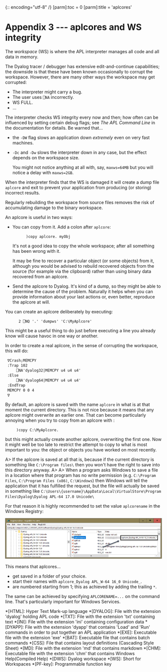 {:: encoding="utf-8" /}
[parm]:toc   = 0
[parm]:title = 'aplcores'


# Appendix 3 --- aplcores and WS integrity

The _workspace_ (WS) is where the APL interpreter manages all code and all data in memory. 

The Dyalog tracer / debugger has extensive edit-and-continue capabilities; the downside is that these have been known occasionally to corrupt the workspace. However, there are many other ways the workspace may get corrupted:

* The interpreter might carry a bug.
* The user uses `⎕NA` incorrectly.
* WS FULL.
* ...

The interpreter checks WS integrity every now and then; how often can be influenced by setting certain debug flags; see _The APL Command Line_ in the documentation for details. Be warned that...

* the `-DW` flag slows an application down _extremely_ even on very fast machines.

* `-Dc` and `-Dw` slows the interpreter down in any case, but the effect depends on the workspace size. 

  You might not notice anything at all with, say, `maxws=64MB` but you will notice a delay with `maxws=2GB`.

When the interpreter finds that the WS is damaged it will create a dump file `aplcore` and exit to prevent your application from producing (or storing) incorrect results.

Regularly rebuilding the workspace from source files removes the risk of accumulating damage to the binary workspace.

An aplcore is useful in two ways: 

* You can copy from it.  Add a colon after `aplcore`:

  ~~~
        )copy aplcore. myObj
  ~~~

  It's not a good idea to copy the whole workspace; after all something has been wrong with it. 

  It may be fine to recover a particular object (or some objects) from it, although you would be advised to rebuild recovered objects from the source (for example via the clipboard) rather than using binary data recovered from an aplcore.

* Send the aplcore to Dyalog. It's kind of a dump, so they might be able to determine the cause of the problem. Naturally it helps when you can provide information about your last actions or, even better, reproduce the aplcore at will.

You can create an aplcore deliberately by executing:

~~~
      2 ⎕NQ '.' 'dumpws' 'C:\MyAplcore'
~~~

This might be a useful thing to do just before executing a line you already know will cause havoc in one way or another.

In order to create a real aplcore, in the sense of corrupting the workspace, this will do:

~~~
 ∇Crash;MEMCPY
 :Trap 102
     ⎕NA'dyalog32|MEMCPY u4 u4 u4'
 :Else
     ⎕NA'dyalog64|MEMCPY u4 u4 u4'
 :EndTrap
 MEMCPY 0 0 4
 ∇
~~~

By default, an aplcore is saved with the name `aplcore` in what is at that moment the current directory. This is not nice because it means that any aplcore might overwrite an earlier one. That can become particularly annoying when you try to copy from an aplcore with :

~~~
     )copy C:\MyAplcore.
~~~

but this might actually create another aplcore, overwriting the first one. Now it might well be too late to restrict the attempt to copy to what is most important to you: the object or objects you have worked on most recently. 
 
A> If the aplcore is saved at all that is, because if the current directory is something like `C:\Program files\` then you won't have the right to save into this directory anyway.
A>
A> When a program asks Windows to save a file in a location where that program has no write permission (e.g. `C:\Program Files`, `C:\Program Files (x86)`, `C:\Windows`) then Windows will tell the application that it has fulfilled the request, but the file will actually be saved in something like `C:\Users\{username}\AppData\Local\VirtualStore\Program Files\Dyalog\Dyalog APL-64 17.0 Unicode\`
 
For that reason it is highly recommended to set the value `aplcorename` in the Windows Registry:

![Defining home and names of aplcores](Images/aplcore_1.png)
 
This means that aplcores...

* get saved in a folder of your choice.
* start their names with `aplcore_Dyalog APL_W-64 16_0 Unicode_`.
* are numbered starting from 1; this as achieved by adding the trailing `*`.

The same can be achieved by specifying `APLCORENAME=...` on the command line. That's particularly important for Windows Services.


*[HTML]: Hyper Text Mark-up language
*[DYALOG]: File with the extension 'dyalog' holding APL code
*[TXT]: File with the extension 'txt' containing text
*[INI]: File with the extension 'ini' containing configuration data
*[DYAPP]: File with the extension 'dyapp' that contains 'Load' and 'Run' commands in order to put together an APL application
*[EXE]: Executable file with the extension 'exe'
*[BAT]: Executable file that contains batch commands
*[CSS]: File that contains layout definitions (Cascading Style Sheet)
*[MD]: File with the extension 'md' that contains markdown
*[CHM]: Executable file with the extension 'chm' that contains Windows Help(Compiled Help) 
*[DWS]: Dyalog workspace
*[WS]: Short for Workspaces
*[PF-key]: Programmable function key